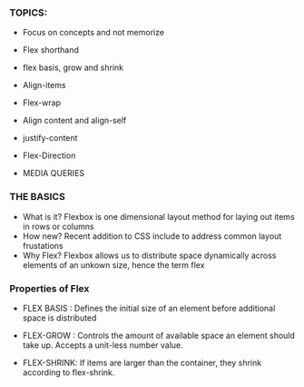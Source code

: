 ### TOPICS: 
- Focus on concepts and not memorize
- Flex shorthand
- flex basis, grow and shrink
- Align-items
- Flex-wrap
- Align content and align-self
- justify-content
- Flex-Direction

- MEDIA QUERIES



### THE BASICS
- What is it? Flexbox is one dimensional layout method for laying out items in rows or columns
- How new? Recent addition to CSS include to address common layout frustations
- Why Flex? Flexbox allows us to distribute space dynamically across elements of an unkown size, hence the term flex

### Properties of Flex

- FLEX BASIS : Defines the initial size of an element before additional space is distributed

- FLEX-GROW : Controls the amount of available space an element should take up. Accepts a unit-less number value.

- FLEX-SHRINK: If items are larger than the container, they shrink according to flex-shrink.
